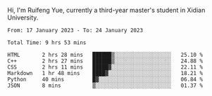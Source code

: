 Hi, I'm Ruifeng Yue, currently a third-year master's student in Xidian University.

<!--
**yrf105/yrf105** is a ✨ _special_ ✨ repository because its `README.md` (this file) appears on your GitHub profile.

Here are some ideas to get you started:

- 🔭 I’m currently working on ...
- 🌱 I’m currently learning ...
- 👯 I’m looking to collaborate on ...
- 🤔 I’m looking for help with ...
- 💬 Ask me about ...
- 📫 How to reach me: ...
- 😄 Pronouns: ...
- ⚡ Fun fact: ...
-->

<!--START_SECTION:waka-->

```text
From: 17 January 2023 - To: 24 January 2023

Total Time: 9 hrs 53 mins

HTML       2 hrs 28 mins   ██████▒░░░░░░░░░░░░░░░░░░   25.10 %
C++        2 hrs 27 mins   ██████▒░░░░░░░░░░░░░░░░░░   24.88 %
CSS        2 hrs 11 mins   █████▓░░░░░░░░░░░░░░░░░░░   22.11 %
Markdown   1 hr 48 mins    ████▓░░░░░░░░░░░░░░░░░░░░   18.21 %
Python     40 mins         █▓░░░░░░░░░░░░░░░░░░░░░░░   06.84 %
JSON       8 mins          ▒░░░░░░░░░░░░░░░░░░░░░░░░   01.37 %
```

<!--END_SECTION:waka-->
